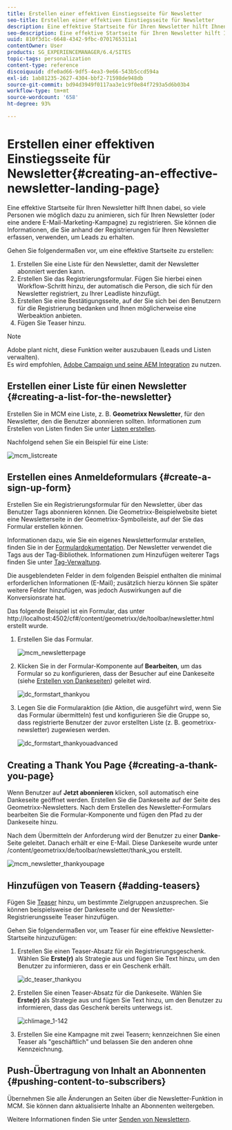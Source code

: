 ```yaml
---
title: Erstellen einer effektiven Einstiegsseite für Newsletter
seo-title: Erstellen einer effektiven Einstiegsseite für Newsletter
description: Eine effektive Startseite für Ihren Newsletter hilft Ihnen dabei, so viele Personen wie möglich dazu zu animieren, sich für Ihren Newsletter (oder eine andere E-Mail-Marketing-Kampagne) zu registrieren. Sie können die Informationen, die Sie anhand der Registrierungen für Ihren Newsletter erfassen, verwenden, um Leads zu erhalten.
seo-description: Eine effektive Startseite für Ihren Newsletter hilft Ihnen dabei, so viele Personen wie möglich dazu zu animieren, sich für Ihren Newsletter (oder eine andere E-Mail-Marketing-Kampagne) zu registrieren. Sie können die Informationen, die Sie anhand der Registrierungen für Ihren Newsletter erfassen, verwenden, um Leads zu erhalten.
uuid: 810f3d1c-6648-4342-9fbc-0701765311a1
contentOwner: User
products: SG_EXPERIENCEMANAGER/6.4/SITES
topic-tags: personalization
content-type: reference
discoiquuid: dfe0ad66-9df5-4ea3-9e66-543b5ccd594a
exl-id: 1ab81235-2627-4304-bbf2-71598de948db
source-git-commit: bd94d3949f0117aa3e1c9f0e84f7293a5d6b03b4
workflow-type: tm+mt
source-wordcount: '658'
ht-degree: 93%

---
```


# Erstellen einer effektiven Einstiegsseite für Newsletter{#creating-an-effective-newsletter-landing-page}

Eine effektive Startseite für Ihren Newsletter hilft Ihnen dabei, so viele Personen wie möglich dazu zu animieren, sich für Ihren Newsletter (oder eine andere E-Mail-Marketing-Kampagne) zu registrieren. Sie können die Informationen, die Sie anhand der Registrierungen für Ihren Newsletter erfassen, verwenden, um Leads zu erhalten.

Gehen Sie folgendermaßen vor, um eine effektive Startseite zu erstellen:

1. Erstellen Sie eine Liste für den Newsletter, damit der Newsletter abonniert werden kann.
1. Erstellen Sie das Registrierungsformular. Fügen Sie hierbei einen Workflow-Schritt hinzu, der automatisch die Person, die sich für den Newsletter registriert, zu Ihrer Leadliste hinzufügt.
1. Erstellen Sie eine Bestätigungsseite, auf der Sie sich bei den Benutzern für die Registrierung bedanken und Ihnen möglicherweise eine Werbeaktion anbieten.
1. Fügen Sie Teaser hinzu.

>[!NOTE]
>
>Adobe plant nicht, diese Funktion weiter auszubauen (Leads und Listen verwalten).\
>Es wird empfohlen, [Adobe Campaign und seine AEM Integration](/help/sites-administering/campaign.md) zu nutzen.

## Erstellen einer Liste für einen Newsletter {#creating-a-list-for-the-newsletter}

Erstellen Sie in MCM eine Liste, z. B. **Geometrixx Newsletter**, für den Newsletter, den die Benutzer abonnieren sollten. Informationen zum Erstellen von Listen finden Sie unter [Listen erstellen](/help/sites-classic-ui-authoring/classic-personalization-campaigns.md#creatingnewlists).

Nachfolgend sehen Sie ein Beispiel für eine Liste:

![mcm_listcreate](assets/mcm_listcreate.png)

## Erstellen eines Anmeldeformulars {#create-a-sign-up-form}

Erstellen Sie ein Registrierungsformular für den Newsletter, über das Benutzer Tags abonnieren können. Die Geometrixx-Beispielwebsite bietet eine Newsletterseite in der Geometrixx-Symbolleiste, auf der Sie das Formular erstellen können.

Informationen dazu, wie Sie ein eigenes Newsletterformular erstellen, finden Sie in der [Formulardokumentation](/help/sites-authoring/default-components.md#form). Der Newsletter verwendet die Tags aus der Tag-Bibliothek. Informationen zum Hinzufügen weiterer Tags finden Sie unter [Tag-Verwaltung](/help/sites-authoring/tags.md#tagadministration).

Die ausgeblendeten Felder in dem folgenden Beispiel enthalten die minimal erforderlichen Informationen (E-Mail); zusätzlich hierzu können Sie später weitere Felder hinzufügen, was jedoch Auswirkungen auf die Konversionsrate hat.

Das folgende Beispiel ist ein Formular, das unter http://localhost:4502/cf#/content/geometrixx/de/toolbar/newsletter.html erstellt wurde.

1. Erstellen Sie das Formular.

   ![mcm_newsletterpage](assets/mcm_newsletterpage.png)

1. Klicken Sie in der Formular-Komponente auf **Bearbeiten**, um das Formular so zu konfigurieren, dass der Besucher auf eine Dankeseite (siehe [Erstellen von Dankeseiten](#creating-a-thank-you-page)) geleitet wird.

   ![dc_formstart_thankyou](assets/dc_formstart_thankyou.png)

1. Legen Sie die Formularaktion (die Aktion, die ausgeführt wird, wenn Sie das Formular übermitteln) fest und konfigurieren Sie die Gruppe so, dass registrierte Benutzer der zuvor erstellten Liste (z. B. geometrixx-newsletter) zugewiesen werden.

   ![dc_formstart_thankyouadvanced](assets/dc_formstart_thankyouadvanced.png)

## Creating a Thank You Page {#creating-a-thank-you-page}

Wenn Benutzer auf **Jetzt abonnieren** klicken, soll automatisch eine Dankeseite geöffnet werden. Erstellen Sie die Dankeseite auf der Seite des Geometrixx-Newsletters. Nach dem Erstellen des Newsletter-Formulars bearbeiten Sie die Formular-Komponente und fügen den Pfad zu der Dankeseite hinzu.

Nach dem Übermitteln der Anforderung wird der Benutzer zu einer **Danke**-Seite geleitet. Danach erhält er eine E-Mail. Diese Dankeseite wurde unter /content/geometrixx/de/toolbar/newsletter/thank_you erstellt.

![mcm_newsletter_thankyoupage](assets/mcm_newsletter_thankyoupage.png)

## Hinzufügen von Teasern {#adding-teasers}

Fügen Sie [Teaser](/help/sites-classic-ui-authoring/classic-personalization-campaigns.md#teasers) hinzu, um bestimmte Zielgruppen anzusprechen. Sie können beispielsweise der Dankeseite und der Newsletter-Registrierungsseite Teaser hinzufügen.

Gehen Sie folgendermaßen vor, um Teaser für eine effektive Newsletter-Startseite hinzuzufügen:

1. Erstellen Sie einen Teaser-Absatz für ein Registrierungsgeschenk. Wählen Sie **Erste(r)** als Strategie aus und fügen Sie Text hinzu, um den Benutzer zu informieren, dass er ein Geschenk erhält.

   ![dc_teaser_thankyou](assets/dc_teaser_thankyou.png)

1. Erstellen Sie einen Teaser-Absatz für die Dankeseite. Wählen Sie **Erste(r)** als Strategie aus und fügen Sie Text hinzu, um den Benutzer zu informieren, dass das Geschenk bereits unterwegs ist.

   ![chlimage_1-142](assets/chlimage_1-142.png)

1. Erstellen Sie eine Kampagne mit zwei Teasern; kennzeichnen Sie einen Teaser als &quot;geschäftlich&quot; und belassen Sie den anderen ohne Kennzeichnung.

## Push-Übertragung von Inhalt an Abonnenten  {#pushing-content-to-subscribers}

Übernehmen Sie alle Änderungen an Seiten über die Newsletter-Funktion in MCM. Sie können dann aktualisierte Inhalte an Abonnenten weitergeben.

Weitere Informationen finden Sie unter [Senden von Newslettern](/help/sites-classic-ui-authoring/classic-personalization-campaigns.md#newsletters).
